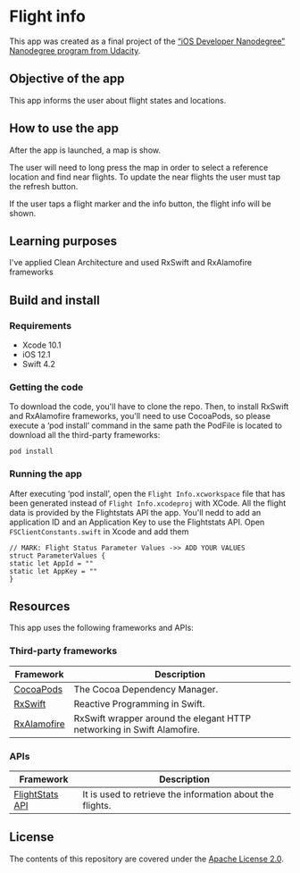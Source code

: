 # Flight info
This app was created as a final project of the [“iOS Developer Nanodegree” Nanodegree program from Udacity](https://www.udacity.com/course/ios-developer-nanodegree--nd003).

## Objective of the app
This app informs the user about flight states and locations.

## How to use the app
After the app is launched, a map is show. 

The user will need to long press the map in order to select a reference location and find near flights. To update the near flights the user must tap the refresh button.

If the user taps a flight marker and the info button, the flight info will be shown.

## Learning purposes
I've applied Clean Architecture and used RxSwift and RxAlamofire frameworks

## Build and install
### Requirements
* Xcode 10.1
* iOS 12.1
* Swift 4.2

### Getting the code
To download the code, you'll have to clone the repo. Then, to install RxSwift and RxAlamofire frameworks, you'll need to use CocoaPods, so please execute a ‘pod install’ command in the same path the PodFile is located to download all the third-party frameworks:
```
pod install
```

### Running the app
After executing ‘pod install’, open the `Flight Info.xcworkspace` file that has been generated instead of  `Flight Info.xcodeproj` with XCode.
All the flight data is provided by the Flightstats API the app. You'll nedd to add an application ID and an Application Key to use the Flightstats API. Open 
`FSClientConstants.swift` in Xcode and add them

```
// MARK: Flight Status Parameter Values ->> ADD YOUR VALUES
struct ParameterValues {
static let AppId = ""
static let AppKey = ""
}
```

## Resources
This app uses the following frameworks and APIs:

### Third-party frameworks

| Framework | Description |
| --- | --- 
| [CocoaPods](https://github.com/CocoaPods/CocoaPods) | The Cocoa Dependency Manager. |
| [RxSwift](https://github.com/ReactiveX/RxSwift) | Reactive Programming in Swift. |
| [RxAlamofire](https://github.com/RxSwiftCommunity/RxAlamofire) | RxSwift wrapper around the elegant HTTP networking in Swift Alamofire. |

### APIs
| Framework | Description |
| --- | --- |
| [FlightStats API](https://developer.flightstats.com/) | It is used to retrieve the information about the flights. |


## License
The contents of this repository are covered under the [Apache License 2.0](https://choosealicense.com/licenses/apache-2.0/).

